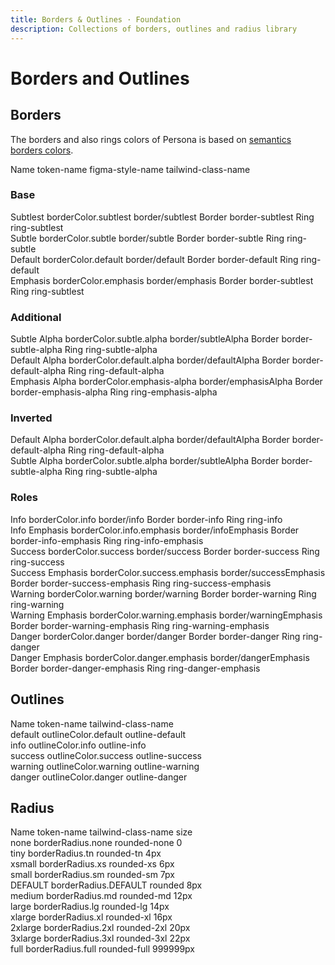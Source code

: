 ```yaml
---
title: Borders & Outlines · Foundation
description: Collections of borders, outlines and radius library
---
```


<script setup>
  import pCaption from '../../components/caption/Caption.vue'
  import pHeading from '../../components/heading/Heading.vue'
  import { ref, computed } from "vue-demi"
</script>

# Borders and Outlines

## Borders
The borders and also rings colors of Persona is based on [semantics borders colors](/foundation/colors/#borders).

<div class="pt-20 pb-8 space-y-1">
  <p-heading element="h5" class="mb-0">Name</p-heading>
  <p-caption class="!text-lightblue-50">token-name</p-caption>
  <p-caption class="!text-subtle dark:!text-dark-subtle">figma-style-name</p-caption>
  <p-caption class="!text-subtle dark:!text-dark-subtle" weight="bold">tailwind-class-name</p-caption>
</div>

### Base

<div class="grid grid-cols-4 py-8 gap-y-8 gap-x-6">
  <div class="space-y-4">
    <div class="border w-28 h-28 border-subtlest dark:border-dark-subtlest"></div>
    <div class="space-y-1">
      <p-caption size="tn" class="!text-default dark:!text-dark-default">Subtlest</p-caption>
      <p-caption size="tn" class="!text-lightblue-50">borderColor.subtlest</p-caption>
      <p-caption size="tn" class="!text-subtle dark:!text-dark-subtle">border/subtlest</p-caption>
      <p-caption class="!text-muted dark:!text-dark-muted mt-2">Border</p-caption>
      <p-caption size="tn" class="!text-subtle dark:!text-dark-subtle" weight="bold">border-subtlest</p-caption>
      <p-caption class="!text-muted dark:!text-dark-muted mt-2">Ring</p-caption>
      <p-caption size="tn" class="!text-subtle dark:!text-dark-subtle" weight="bold">ring-subtlest</p-caption>
    </div>
  </div>

  <div class="space-y-4">
    <div class="border w-28 h-28 border-subtle dark:border-dark-subtle"></div>
    <div class="space-y-1">
      <p-caption size="tn" class="!text-default dark:!text-dark-default">Subtle</p-caption>
      <p-caption size="tn" class="!text-lightblue-50">borderColor.subtle</p-caption>
      <p-caption size="tn" class="!text-subtle dark:!text-dark-subtle">border/subtle</p-caption>
      <p-caption class="!text-muted dark:!text-dark-muted mt-2">Border</p-caption>
      <p-caption size="tn" class="!text-subtle dark:!text-dark-subtle" weight="bold">border-subtle</p-caption>
      <p-caption class="!text-muted dark:!text-dark-muted mt-2">Ring</p-caption>
      <p-caption size="tn" class="!text-subtle dark:!text-dark-subtle" weight="bold">ring-subtle</p-caption>
    </div>
  </div>

  <div class="space-y-4">
    <div class="border w-28 h-28 border-default dark:border-dark-default"></div>
    <div class="space-y-1">
      <p-caption size="tn" class="!text-default dark:!text-dark-default">Default</p-caption>
      <p-caption size="tn" class="!text-lightblue-50">borderColor.default</p-caption>
      <p-caption size="tn" class="!text-subtle dark:!text-dark-subtle">border/default</p-caption>
      <p-caption class="!text-muted dark:!text-dark-muted mt-2">Border</p-caption>
      <p-caption size="tn" class="!text-subtle dark:!text-dark-subtle" weight="bold">border-default</p-caption>
      <p-caption class="!text-muted dark:!text-dark-muted mt-2">Ring</p-caption>
      <p-caption size="tn" class="!text-subtle dark:!text-dark-subtle" weight="bold">ring-default</p-caption>
    </div>
  </div>

  <div class="space-y-4">
    <div class="border w-28 h-28 border-emphasis dark:border-dark-emphasis"></div>
    <div class="space-y-1">
      <p-caption size="tn" class="!text-default dark:!text-dark-default">Emphasis</p-caption>
      <p-caption size="tn" class="!text-lightblue-50">borderColor.emphasis</p-caption>
      <p-caption size="tn" class="!text-subtle dark:!text-dark-subtle">border/emphasis</p-caption>
      <p-caption class="!text-muted dark:!text-dark-muted mt-2">Border</p-caption>
      <p-caption size="tn" class="!text-subtle dark:!text-dark-subtle" weight="bold">border-subtlest</p-caption>
      <p-caption class="!text-muted dark:!text-dark-muted mt-2">Ring</p-caption>
      <p-caption size="tn" class="!text-subtle dark:!text-dark-subtle" weight="bold">ring-subtlest</p-caption>
    </div>
  </div>
</div>

### Additional

<div class="grid grid-cols-4 py-8 gap-y-8 gap-x-6">
  <div class="space-y-4">
    <div class="border w-28 h-28 border-subtle-alpha dark:border-dark-subtle-alpha"></div>
    <div class="space-y-1">
      <p-caption size="tn" class="!text-default dark:!text-dark-default">Subtle Alpha</p-caption>
      <p-caption size="tn" class="!text-lightblue-50">borderColor.subtle.alpha</p-caption>
      <p-caption size="tn" class="!text-subtle dark:!text-dark-subtle">border/subtleAlpha</p-caption>
      <p-caption class="!text-muted dark:!text-dark-muted mt-2">Border</p-caption>
      <p-caption size="tn" class="!text-subtle dark:!text-dark-subtle" weight="bold">border-subtle-alpha</p-caption>
      <p-caption class="!text-muted dark:!text-dark-muted mt-2">Ring</p-caption>
      <p-caption size="tn" class="!text-subtle dark:!text-dark-subtle" weight="bold">ring-subtle-alpha</p-caption>
    </div>
  </div>

  <div class="space-y-4">
    <div class="border w-28 h-28 border-default-alpha dark:border-dark-default-alpha"></div>
    <div class="space-y-1">
      <p-caption size="tn" class="!text-default dark:!text-dark-default">Default Alpha</p-caption>
      <p-caption size="tn" class="!text-lightblue-50">borderColor.default.alpha</p-caption>
      <p-caption size="tn" class="!text-subtle dark:!text-dark-subtle">border/defaultAlpha</p-caption>
      <p-caption class="!text-muted dark:!text-dark-muted mt-2">Border</p-caption>
      <p-caption size="tn" class="!text-subtle dark:!text-dark-subtle" weight="bold">border-default-alpha</p-caption>
      <p-caption class="!text-muted dark:!text-dark-muted mt-2">Ring</p-caption>
      <p-caption size="tn" class="!text-subtle dark:!text-dark-subtle" weight="bold">ring-default-alpha</p-caption>
    </div>
  </div>

  <div class="space-y-4">
    <div class="border w-28 h-28 border-emphasis-alpha dark:border-dark-emphasis-alpha"></div>
    <div class="space-y-1">
      <p-caption size="tn" class="!text-default dark:!text-dark-default">Emphasis Alpha</p-caption>
      <p-caption size="tn" class="!text-lightblue-50">borderColor.emphasis-alpha</p-caption>
      <p-caption size="tn" class="!text-subtle dark:!text-dark-subtle">border/emphasisAlpha</p-caption>
      <p-caption class="!text-muted dark:!text-dark-muted mt-2">Border</p-caption>
      <p-caption size="tn" class="!text-subtle dark:!text-dark-subtle" weight="bold">border-emphasis-alpha</p-caption>
      <p-caption class="!text-muted dark:!text-dark-muted mt-2">Ring</p-caption>
      <p-caption size="tn" class="!text-subtle dark:!text-dark-subtle" weight="bold">ring-emphasis-alpha</p-caption>
    </div>
  </div>
</div>


### Inverted

<div class="grid grid-cols-4 py-8 gap-y-8 gap-x-6">
  <div class="space-y-4">
    <div class="border w-28 h-28 border-inverse dark:border-dark-inverse"></div>
    <div class="space-y-1">
      <p-caption size="tn" class="!text-default dark:!text-dark-default">Default Alpha</p-caption>
      <p-caption size="tn" class="!text-lightblue-50">borderColor.default.alpha</p-caption>
      <p-caption size="tn" class="!text-subtle dark:!text-dark-subtle">border/defaultAlpha</p-caption>
      <p-caption class="!text-muted dark:!text-dark-muted mt-2">Border</p-caption>
      <p-caption size="tn" class="!text-subtle dark:!text-dark-subtle" weight="bold">border-default-alpha</p-caption>
      <p-caption class="!text-muted dark:!text-dark-muted mt-2">Ring</p-caption>
      <p-caption size="tn" class="!text-subtle dark:!text-dark-subtle" weight="bold">ring-default-alpha</p-caption>
    </div>
  </div>

  <div class="space-y-4">
    <div class="border w-28 h-28 border-on-inverse dark:border-dark-on-inverse"></div>
    <div class="space-y-1">
      <p-caption size="tn" class="!text-default dark:!text-dark-default">Subtle Alpha</p-caption>
      <p-caption size="tn" class="!text-lightblue-50">borderColor.subtle.alpha</p-caption>
      <p-caption size="tn" class="!text-subtle dark:!text-dark-subtle">border/subtleAlpha</p-caption>
      <p-caption class="!text-muted dark:!text-dark-muted mt-2">Border</p-caption>
      <p-caption size="tn" class="!text-subtle dark:!text-dark-subtle" weight="bold">border-subtle-alpha</p-caption>
      <p-caption class="!text-muted dark:!text-dark-muted mt-2">Ring</p-caption>
      <p-caption size="tn" class="!text-subtle dark:!text-dark-subtle" weight="bold">ring-subtle-alpha</p-caption>
    </div>
  </div>
</div>

### Roles

<div class="grid grid-cols-4 py-8 gap-y-8 gap-x-6">
  <div class="space-y-4">
    <div class="border w-28 h-28 border-info dark:border-dark-info"></div>
    <div class="space-y-1">
      <p-caption size="tn" class="!text-default dark:!text-dark-default">Info</p-caption>
      <p-caption size="tn" class="!text-lightblue-50">borderColor.info</p-caption>
      <p-caption size="tn" class="!text-subtle dark:!text-dark-subtle">border/info</p-caption>
      <p-caption class="!text-muted dark:!text-dark-muted mt-2">Border</p-caption>
      <p-caption size="tn" class="!text-subtle dark:!text-dark-subtle" weight="bold">border-info</p-caption>
      <p-caption class="!text-muted dark:!text-dark-muted mt-2">Ring</p-caption>
      <p-caption size="tn" class="!text-subtle dark:!text-dark-subtle" weight="bold">ring-info</p-caption>
    </div>
  </div>
  <div class="space-y-4">
    <div class="border w-28 h-28 border-info-emphasis dark:border-dark-info-emphasis"></div>
    <div class="space-y-1">
      <p-caption size="tn" class="!text-default dark:!text-dark-default">Info Emphasis</p-caption>
      <p-caption size="tn" class="!text-lightblue-50">borderColor.info.emphasis</p-caption>
      <p-caption size="tn" class="!text-subtle dark:!text-dark-subtle">border/infoEmphasis</p-caption>
      <p-caption class="!text-muted dark:!text-dark-muted mt-2">Border</p-caption>
      <p-caption size="tn" class="!text-subtle dark:!text-dark-subtle" weight="bold">border-info-emphasis</p-caption>
      <p-caption class="!text-muted dark:!text-dark-muted mt-2">Ring</p-caption>
      <p-caption size="tn" class="!text-subtle dark:!text-dark-subtle" weight="bold">ring-info-emphasis</p-caption>
    </div>
  </div>
  <div class="space-y-4">
    <div class="border w-28 h-28 border-success dark:border-dark-success"></div>
    <div class="space-y-1">
      <p-caption size="tn" class="!text-default dark:!text-dark-default">Success</p-caption>
      <p-caption size="tn" class="!text-lightblue-50">borderColor.success</p-caption>
      <p-caption size="tn" class="!text-subtle dark:!text-dark-subtle">border/success</p-caption>
      <p-caption class="!text-muted dark:!text-dark-muted mt-2">Border</p-caption>
      <p-caption size="tn" class="!text-subtle dark:!text-dark-subtle" weight="bold">border-success</p-caption>
      <p-caption class="!text-muted dark:!text-dark-muted mt-2">Ring</p-caption>
      <p-caption size="tn" class="!text-subtle dark:!text-dark-subtle" weight="bold">ring-success</p-caption>
    </div>
  </div>
  <div class="space-y-4">
    <div class="border w-28 h-28 border-success-emphasis dark:border-dark-success-emphasis"></div>
    <div class="space-y-1">
      <p-caption size="tn" class="!text-default dark:!text-dark-default">Success Emphasis</p-caption>
      <p-caption size="tn" class="!text-lightblue-50">borderColor.success.emphasis</p-caption>
      <p-caption size="tn" class="!text-subtle dark:!text-dark-subtle">border/successEmphasis</p-caption>
      <p-caption class="!text-muted dark:!text-dark-muted mt-2">Border</p-caption>
      <p-caption size="tn" class="!text-subtle dark:!text-dark-subtle" weight="bold">border-success-emphasis</p-caption>
      <p-caption class="!text-muted dark:!text-dark-muted mt-2">Ring</p-caption>
      <p-caption size="tn" class="!text-subtle dark:!text-dark-subtle" weight="bold">ring-success-emphasis</p-caption>
    </div>
  </div>
  <div class="space-y-4">
    <div class="border w-28 h-28 border-warning dark:border-dark-warning"></div>
    <div class="space-y-1">
      <p-caption size="tn" class="!text-default dark:!text-dark-default">Warning</p-caption>
      <p-caption size="tn" class="!text-lightblue-50">borderColor.warning</p-caption>
      <p-caption size="tn" class="!text-subtle dark:!text-dark-subtle">border/warning</p-caption>
      <p-caption class="!text-muted dark:!text-dark-muted mt-2">Border</p-caption>
      <p-caption size="tn" class="!text-subtle dark:!text-dark-subtle" weight="bold">border-warning</p-caption>
      <p-caption class="!text-muted dark:!text-dark-muted mt-2">Ring</p-caption>
      <p-caption size="tn" class="!text-subtle dark:!text-dark-subtle" weight="bold">ring-warning</p-caption>
    </div>
  </div>
  <div class="space-y-4">
    <div class="border w-28 h-28 border-warning-emphasis dark:border-dark-warning-emphasis"></div>
    <div class="space-y-1">
      <p-caption size="tn" class="!text-default dark:!text-dark-default">Warning Emphasis</p-caption>
      <p-caption size="tn" class="!text-lightblue-50">borderColor.warning.emphasis</p-caption>
      <p-caption size="tn" class="!text-subtle dark:!text-dark-subtle">border/warningEmphasis</p-caption>
      <p-caption class="!text-muted dark:!text-dark-muted mt-2">Border</p-caption>
      <p-caption size="tn" class="!text-subtle dark:!text-dark-subtle" weight="bold">border-warning-emphasis</p-caption>
      <p-caption class="!text-muted dark:!text-dark-muted mt-2">Ring</p-caption>
      <p-caption size="tn" class="!text-subtle dark:!text-dark-subtle" weight="bold">ring-warning-emphasis</p-caption>
    </div>
  </div>
  <div class="space-y-4">
    <div class="border w-28 h-28 border-danger dark:border-dark-danger"></div>
    <div class="space-y-1">
      <p-caption size="tn" class="!text-default dark:!text-dark-default">Danger</p-caption>
      <p-caption size="tn" class="!text-lightblue-50">borderColor.danger</p-caption>
      <p-caption size="tn" class="!text-subtle dark:!text-dark-subtle">border/danger</p-caption>
      <p-caption class="!text-muted dark:!text-dark-muted mt-2">Border</p-caption>
      <p-caption size="tn" class="!text-subtle dark:!text-dark-subtle" weight="bold">border-danger</p-caption>
      <p-caption class="!text-muted dark:!text-dark-muted mt-2">Ring</p-caption>
      <p-caption size="tn" class="!text-subtle dark:!text-dark-subtle" weight="bold">ring-danger</p-caption>
    </div>
  </div>
  <div class="space-y-4">
    <div class="border w-28 h-28 border-danger-emphasis dark:border-dark-danger-emphasis"></div>
    <div class="space-y-1">
      <p-caption size="tn" class="!text-default dark:!text-dark-default">Danger Emphasis</p-caption>
      <p-caption size="tn" class="!text-lightblue-50">borderColor.danger.emphasis</p-caption>
      <p-caption size="tn" class="!text-subtle dark:!text-dark-subtle">border/dangerEmphasis</p-caption>
      <p-caption class="!text-muted dark:!text-dark-muted mt-2">Border</p-caption>
      <p-caption size="tn" class="!text-subtle dark:!text-dark-subtle" weight="bold">border-danger-emphasis</p-caption>
      <p-caption class="!text-muted dark:!text-dark-muted mt-2">Ring</p-caption>
      <p-caption size="tn" class="!text-subtle dark:!text-dark-subtle" weight="bold">ring-danger-emphasis</p-caption>
    </div>
  </div>
</div>

## Outlines

<div class="pt-20 pb-8 space-y-1">
  <p-heading element="h5" class="mb-0">Name</p-heading>
  <p-caption class="!text-lightblue-50">token-name</p-caption>
  <p-caption class="!text-subtle dark:!text-dark-subtle" weight="bold">tailwind-class-name</p-caption>
</div>

<div class="grid grid-cols-4 pt-20 pb-8 gap-y-8 gap-x-6">
  <div class="space-y-4">
    <div class="w-28 h-28 outline outline-default dark:outline-dark-default"></div>
    <div class="space-y-1">
      <p-caption size="tn" class="!text-default dark:!text-dark-default">default</p-caption>
      <p-caption size="tn" class="!text-lightblue-50">outlineColor.default</p-caption>
      <p-caption size="tn" class="!text-subtle dark:!text-dark-subtle" weight="bold">outline-default</p-caption>
    </div>
  </div>

  <div class="space-y-4">
    <div class="w-28 h-28 outline outline-info dark:outline-dark-info"></div>
    <div class="space-y-1">
      <p-caption size="tn" class="!text-default dark:!text-dark-default">info</p-caption>
      <p-caption size="tn" class="!text-lightblue-50">outlineColor.info</p-caption>
      <p-caption size="tn" class="!text-subtle dark:!text-dark-subtle" weight="bold">outline-info</p-caption>
    </div>
  </div>

  <div class="space-y-4">
    <div class="w-28 h-28 outline outline-success dark:outline-dark-success"></div>
    <div class="space-y-1">
      <p-caption size="tn" class="!text-default dark:!text-dark-default">success</p-caption>
      <p-caption size="tn" class="!text-lightblue-50">outlineColor.success</p-caption>
      <p-caption size="tn" class="!text-subtle dark:!text-dark-subtle" weight="bold">outline-success</p-caption>
    </div>
  </div>

  <div class="space-y-4">
    <div class="w-28 h-28 outline outline-warning dark:outline-dark-warning"></div>
    <div class="space-y-1">
      <p-caption size="tn" class="!text-default dark:!text-dark-default">warning</p-caption>
      <p-caption size="tn" class="!text-lightblue-50">outlineColor.warning</p-caption>
      <p-caption size="tn" class="!text-subtle dark:!text-dark-subtle" weight="bold">outline-warning</p-caption>
    </div>
  </div>

  <div class="space-y-4">
    <div class="w-28 h-28 outline outline-danger dark:outline-dark-danger"></div>
    <div class="space-y-1">
      <p-caption size="tn" class="!text-default dark:!text-dark-default">danger</p-caption>
      <p-caption size="tn" class="!text-lightblue-50">outlineColor.danger</p-caption>
      <p-caption size="tn" class="!text-subtle dark:!text-dark-subtle" weight="bold">outline-danger</p-caption>
    </div>
  </div>
</div>

## Radius

<div class="pt-20 pb-8 space-y-1">
  <p-heading element="h5" class="mb-0">Name</p-heading>
  <p-caption class="!text-lightblue-50">token-name</p-caption>
  <p-caption class="!text-subtle dark:!text-dark-subtle">tailwind-class-name</p-caption>
  <p-caption class="!text-subtle dark:!text-dark-subtle" weight="bold">size</p-caption>
</div>

<div class="grid grid-cols-4 pt-20 pb-8 gap-y-8 gap-x-6">
  <div class="space-y-4">
    <div class="border rounded-none w-28 h-28 border-default"></div>
    <div class="space-y-1">
      <p-caption size="tn" class="!text-default dark:!text-dark-default">none</p-caption>
      <p-caption size="tn" class="!text-lightblue-50">borderRadius.none</p-caption>
      <p-caption size="tn" class="!text-subtle dark:!text-dark-subtle">rounded-none</p-caption>
      <p-caption size="tn" class="!text-subtle dark:!text-dark-subtle" weight="bold">0</p-caption>
    </div>
  </div>

  <div class="space-y-4">
    <div class="border w-28 h-28 border-default rounded-tn"></div>
    <div class="space-y-1">
      <p-caption size="tn" class="!text-default dark:!text-dark-default">tiny</p-caption>
      <p-caption size="tn" class="!text-lightblue-50">borderRadius.tn</p-caption>
      <p-caption size="tn" class="!text-subtle dark:!text-dark-subtle">rounded-tn</p-caption>
      <p-caption size="tn" class="!text-subtle dark:!text-dark-subtle" weight="bold">4px</p-caption>
    </div>
  </div>

  <div class="space-y-4">
    <div class="border w-28 h-28 border-default rounded-xs"></div>
    <div class="space-y-1">
      <p-caption size="tn" class="!text-default dark:!text-dark-default">xsmall</p-caption>
      <p-caption size="tn" class="!text-lightblue-50">borderRadius.xs</p-caption>
      <p-caption size="tn" class="!text-subtle dark:!text-dark-subtle">rounded-xs</p-caption>
      <p-caption size="tn" class="!text-subtle dark:!text-dark-subtle" weight="bold">6px</p-caption>
    </div>
  </div>

  <div class="space-y-4">
    <div class="border rounded-sm w-28 h-28 border-default"></div>
    <div class="space-y-1">
      <p-caption size="tn" class="!text-default dark:!text-dark-default">small</p-caption>
      <p-caption size="tn" class="!text-lightblue-50">borderRadius.sm</p-caption>
      <p-caption size="tn" class="!text-subtle dark:!text-dark-subtle">rounded-sm</p-caption>
      <p-caption size="tn" class="!text-subtle dark:!text-dark-subtle" weight="bold">7px</p-caption>
    </div>
  </div>

  <div class="space-y-4">
    <div class="border rounded w-28 h-28 border-default"></div>
    <div class="space-y-1">
      <p-caption size="tn" class="!text-default dark:!text-dark-default">DEFAULT</p-caption>
      <p-caption size="tn" class="!text-lightblue-50">borderRadius.DEFAULT</p-caption>
      <p-caption size="tn" class="!text-subtle dark:!text-dark-subtle">rounded</p-caption>
      <p-caption size="tn" class="!text-subtle dark:!text-dark-subtle" weight="bold">8px</p-caption>
    </div>
  </div>

  <div class="space-y-4">
    <div class="border rounded-md w-28 h-28 border-default"></div>
    <div class="space-y-1">
      <p-caption size="tn" class="!text-default dark:!text-dark-default">medium</p-caption>
      <p-caption size="tn" class="!text-lightblue-50">borderRadius.md</p-caption>
      <p-caption size="tn" class="!text-subtle dark:!text-dark-subtle">rounded-md</p-caption>
      <p-caption size="tn" class="!text-subtle dark:!text-dark-subtle" weight="bold">12px</p-caption>
    </div>
  </div>

  <div class="space-y-4">
    <div class="border rounded-lg w-28 h-28 border-default"></div>
    <div class="space-y-1">
      <p-caption size="tn" class="!text-default dark:!text-dark-default">large</p-caption>
      <p-caption size="tn" class="!text-lightblue-50">borderRadius.lg</p-caption>
      <p-caption size="tn" class="!text-subtle dark:!text-dark-subtle">rounded-lg</p-caption>
      <p-caption size="tn" class="!text-subtle dark:!text-dark-subtle" weight="bold">14px</p-caption>
    </div>
  </div>

  <div class="space-y-4">
    <div class="border w-28 h-28 border-default rounded-xl"></div>
    <div class="space-y-1">
      <p-caption size="tn" class="!text-default dark:!text-dark-default">xlarge</p-caption>
      <p-caption size="tn" class="!text-lightblue-50">borderRadius.xl</p-caption>
      <p-caption size="tn" class="!text-subtle dark:!text-dark-subtle">rounded-xl</p-caption>
      <p-caption size="tn" class="!text-subtle dark:!text-dark-subtle" weight="bold">16px</p-caption>
    </div>
  </div>

  <div class="space-y-4">
    <div class="border w-28 h-28 border-default rounded-2xl"></div>
    <div class="space-y-1">
      <p-caption size="tn" class="!text-default dark:!text-dark-default">2xlarge</p-caption>
      <p-caption size="tn" class="!text-lightblue-50">borderRadius.2xl</p-caption>
      <p-caption size="tn" class="!text-subtle dark:!text-dark-subtle">rounded-2xl</p-caption>
      <p-caption size="tn" class="!text-subtle dark:!text-dark-subtle" weight="bold">20px</p-caption>
    </div>
  </div>

  <div class="space-y-4">
    <div class="border w-28 h-28 border-default rounded-3xl"></div>
    <div class="space-y-1">
      <p-caption size="tn" class="!text-default dark:!text-dark-default">3xlarge</p-caption>
      <p-caption size="tn" class="!text-lightblue-50">borderRadius.3xl</p-caption>
      <p-caption size="tn" class="!text-subtle dark:!text-dark-subtle">rounded-3xl</p-caption>
      <p-caption size="tn" class="!text-subtle dark:!text-dark-subtle" weight="bold">22px</p-caption>
    </div>
  </div>

  <div class="space-y-4">
    <div class="border rounded-full w-28 h-28 border-default"></div>
    <div class="space-y-1">
      <p-caption size="tn" class="!text-default dark:!text-dark-default">full</p-caption>
      <p-caption size="tn" class="!text-lightblue-50">borderRadius.full</p-caption>
      <p-caption size="tn" class="!text-subtle dark:!text-dark-subtle">rounded-full</p-caption>
      <p-caption size="tn" class="!text-subtle dark:!text-dark-subtle" weight="bold">999999px</p-caption>
    </div>
  </div>
</div>
